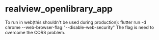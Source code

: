 # realview_openlibrary_app

To run in web(this shouldn't be used during production): flutter run -d chrome --web-browser-flag "--disable-web-security"
The flag is need to overcome the CORS problem.
